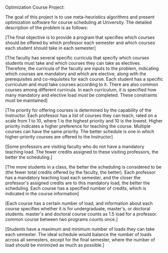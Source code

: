 Optimization Course Project:

The goal of this project is to use meta-heuristics algorithms and present optimization software for course scheduling at University. The detailed description of the problem is as follows:

[The final objective is to provide a program that specifies which courses should be offered by which professor each semester and which courses each student should take in each semester]

[The faculty has several specific curricula that specify which courses students must take and which courses they can take as electives. Therefore, the curricula of the faculty are inputs to the problem, indicating which courses are mandatory and which are elective, along with the prerequisites and co-requisites for each course. Each student has a specific curriculum and must take courses according to it. There are also common courses among different curricula. In each curriculum, it is specified how many mandatory and elective load must be completed. These constraints must be maintained]

[The priority for offering courses is determined by the capability of the Instructor. Each professor has a list of courses they can teach, rated on a scale from 1 to 10, where 1 is the highest priority and 10 is the lowest. Higher priority indicates a higher preference for teaching the course. Multiple courses can have the same priority. The better schedule is one in which higher-priority courses are offered to the Instructor]

[Some professors are visiting faculty who do not have a mandatory teaching load. The fewer credits assigned to these visiting professors, the better the scheduling.]

[The more students in a class, the better the scheduling is considered to be (the fewer total credits offered by the faculty, the better). Each professor has a mandatory teaching load each semester, and the closer the professor's assigned credits are to this mandatory load, the better the scheduling. Each course has a specified number of credits, which is indicated in the course information]

[Each course has a certain number of load, and information about each course specifies whether it is for undergraduate, master's, or doctoral students. master's and doctoral course counts as 1.5 load for a professor. common course between two programs counts once.]

[Students have a maximum and minimum number of loads they can take each semester. The ideal schedule would balance the number of loads across all semesters, except for the final semester, where the number of load should be minimized as much as possible.]